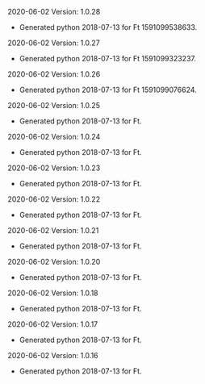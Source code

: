 2020-06-02 Version: 1.0.28
- Generated python 2018-07-13 for Ft 1591099538633.

2020-06-02 Version: 1.0.27
- Generated python 2018-07-13 for Ft 1591099323237.

2020-06-02 Version: 1.0.26
- Generated python 2018-07-13 for Ft 1591099076624.

2020-06-02 Version: 1.0.25
- Generated python 2018-07-13 for Ft.

2020-06-02 Version: 1.0.24
- Generated python 2018-07-13 for Ft.

2020-06-02 Version: 1.0.23
- Generated python 2018-07-13 for Ft.

2020-06-02 Version: 1.0.22
- Generated python 2018-07-13 for Ft.

2020-06-02 Version: 1.0.21
- Generated python 2018-07-13 for Ft.

2020-06-02 Version: 1.0.20
- Generated python 2018-07-13 for Ft.

2020-06-02 Version: 1.0.18
- Generated python 2018-07-13 for Ft.

2020-06-02 Version: 1.0.17
- Generated python 2018-07-13 for Ft.

2020-06-02 Version: 1.0.16
- Generated python 2018-07-13 for Ft.

